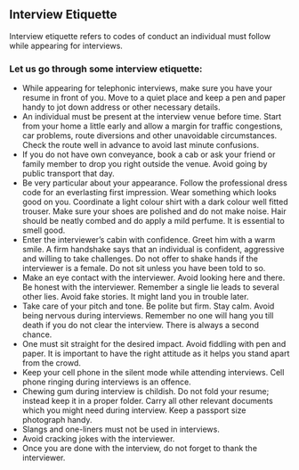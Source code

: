 ## Interview Etiquette
Interview etiquette refers to codes of conduct an individual must follow while appearing for interviews.

### Let us go through some interview etiquette:

* While appearing for telephonic interviews, make sure you have your resume in front of you. Move to a quiet place and keep a pen and paper handy to jot down address or other necessary details.
* An individual must be present at the interview venue before time. Start from your home a little early and allow a margin for traffic congestions, car problems, route diversions and other unavoidable circumstances. Check the route well in advance to avoid last minute confusions.
* If you do not have own conveyance, book a cab or ask your friend or family member to drop you right outside the venue. Avoid going by public transport that day.
* Be very particular about your appearance. Follow the professional dress code for an everlasting first impression. Wear something which looks good on you. Coordinate a light colour shirt with a dark colour well fitted trouser. Make sure your shoes are polished and do not make noise. Hair should be neatly combed and do apply a mild perfume. It is essential to smell good.
* Enter the interviewer’s cabin with confidence. Greet him with a warm smile. A firm handshake says that an individual is confident, aggressive and willing to take challenges. Do not offer to shake hands if the interviewer is a female. Do not sit unless you have been told to so.
* Make an eye contact with the interviewer. Avoid looking here and there.
Be honest with the interviewer. Remember a single lie leads to several other lies. Avoid fake stories. It might land you in trouble later.
* Take care of your pitch and tone. Be polite but firm.
Stay calm. Avoid being nervous during interviews. Remember no one will hang you till death if you do not clear the interview. There is always a second chance.
* One must sit straight for the desired impact. Avoid fiddling with pen and paper. It is important to have the right attitude as it helps you stand apart from the crowd.
* Keep your cell phone in the silent mode while attending interviews. Cell phone ringing during interviews is an offence.
* Chewing gum during interview is childish.
Do not fold your resume; instead keep it in a proper folder. Carry all other relevant documents which you might need during interview. Keep a passport size photograph handy.
* Slangs and one-liners must not be used in interviews.
* Avoid cracking jokes with the interviewer.
* Once you are done with the interview, do not forget to thank the interviewer.